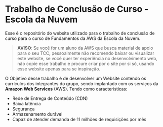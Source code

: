 # Trabalho de Conclusão de Curso - Escola da Nuvem

Esse é o repositório do website utilizado para o trabalho de conclusão de curso para o curso de Fundamentos da AWS da Escola da Nuvem.

> **AVISO**: Se você for um aluno da AWS que busca material de apoio para o seu TCC, pessoalmente não recomendo baixar ou visualizar este website, se você quer ter experiência no desenvolvimento web, não copie esse trabalho e procure criar por o site por si só, usando esse website apenas para se inspiração.

O Objetivo desse trabalho é de desenvolver um Website contendo os currículos dos integrantes do grupo, sendo implantado com os serviços da **Amazon Web Services** (AWS). Tendo como características:

- Rede de Entrega de Conteúdo (CDN)
- Baixa latência
- Segurança
- Armazenamento durável
- Capaz de atender demanda de 11 milhões de requisições por mês
